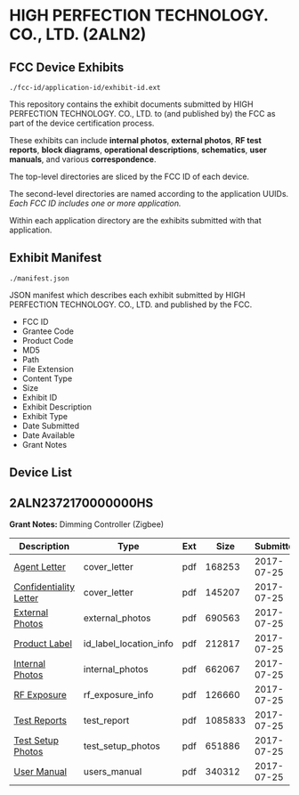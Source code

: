 # HIGH PERFECTION TECHNOLOGY. CO., LTD. (2ALN2)
## FCC Device Exhibits

```
./fcc-id/application-id/exhibit-id.ext
```

This repository contains the exhibit documents submitted by HIGH PERFECTION TECHNOLOGY. CO., LTD. to (and published by) the FCC as part of the device certification process.

These exhibits can include **internal photos**, **external photos**, **RF test reports**, **block diagrams**, **operational descriptions**, **schematics**, **user manuals**, and various **correspondence**.

The top-level directories are sliced by the FCC ID of each device.

The second-level directories are named according to the application UUIDs. *Each FCC ID includes one or more application.*

Within each application directory are the exhibits submitted with that application. 

## Exhibit Manifest

```
./manifest.json
```

JSON manifest which describes each exhibit submitted by HIGH PERFECTION TECHNOLOGY. CO., LTD. and published by the FCC.

- FCC ID
- Grantee Code
- Product Code
- MD5
- Path
- File Extension
- Content Type
- Size
- Exhibit ID
- Exhibit Description
- Exhibit Type
- Date Submitted
- Date Available
- Grant Notes

## Device List
## 2ALN2372170000000HS
**Grant Notes:** Dimming Controller (Zigbee)

| Description | Type | Ext | Size | Submitted | Available |
| ----------- | ---- | --- | ---- | --------- | --------- |
| [Agent Letter](2ALN2372170000000HS/398fc6317bce06242484b3beedb5c98c/3481200.pdf) | cover_letter | pdf | 168253 | 2017-07-25 | 2017-07-25 |
| [Confidentiality Letter](2ALN2372170000000HS/398fc6317bce06242484b3beedb5c98c/3481201.pdf) | cover_letter | pdf | 145207 | 2017-07-25 | 2017-07-25 |
| [External Photos](2ALN2372170000000HS/398fc6317bce06242484b3beedb5c98c/3481180.pdf) | external_photos | pdf | 690563 | 2017-07-25 | 2017-07-25 |
| [Product Label](2ALN2372170000000HS/398fc6317bce06242484b3beedb5c98c/3481177.pdf) | id_label_location_info | pdf | 212817 | 2017-07-25 | 2017-07-25 |
| [Internal Photos](2ALN2372170000000HS/398fc6317bce06242484b3beedb5c98c/3481197.pdf) | internal_photos | pdf | 662067 | 2017-07-25 | 2017-07-25 |
| [RF Exposure](2ALN2372170000000HS/398fc6317bce06242484b3beedb5c98c/3481198.pdf) | rf_exposure_info | pdf | 126660 | 2017-07-25 | 2017-07-25 |
| [Test Reports](2ALN2372170000000HS/398fc6317bce06242484b3beedb5c98c/3481186.pdf) | test_report | pdf | 1085833 | 2017-07-25 | 2017-07-25 |
| [Test Setup Photos](2ALN2372170000000HS/398fc6317bce06242484b3beedb5c98c/3481194.pdf) | test_setup_photos | pdf | 651886 | 2017-07-25 | 2017-07-25 |
| [User Manual](2ALN2372170000000HS/398fc6317bce06242484b3beedb5c98c/3481196.pdf) | users_manual | pdf | 340312 | 2017-07-25 | 2017-07-25 |
